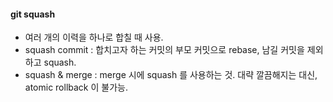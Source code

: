 #### git squash
- 여러 개의 이력을 하나로 합칠 때 사용.
- squash commit : 합치고자 하는 커밋의 부모 커밋으로 rebase, 남길 커밋을 제외하고 squash.
- squash & merge : merge 시에 squash 를 사용하는 것. 대략 깔끔해지는 대신, atomic rollback 이 불가능.